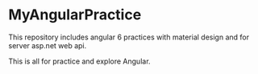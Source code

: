 # MyAngularPractice


This repository includes angular 6 practices with material design and for server asp.net web api.

This is all for practice and explore Angular.
